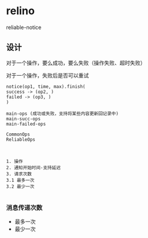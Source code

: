 # relino

reliable-notice 

## 设计

对于一个操作，要么成功，要么失败（操作失败、超时失败）

对于一个操作，失败后是否可以重试



```
notice(op1, time, max).finish(
success -> (op2, )
failed -> (op3, )
)

main-ops (成功或失败，支持将某些内容更新回记录中)
main-succ-ops
main-failed-ops

CommonOps
ReliableOps



1. 操作
2. 通知开始时间-支持延迟
3. 请求次数
3.1 最多一次
3.2 最少一次


```

### 消息传递次数

* 最多一次
* 最少一次